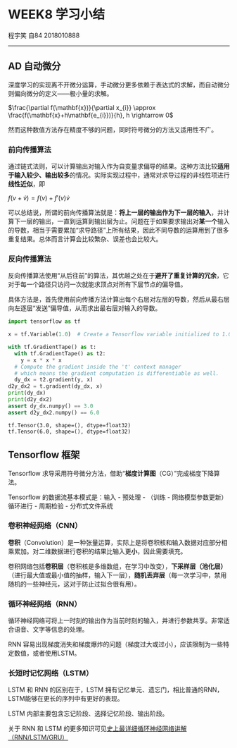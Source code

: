 # WEEK8 学习小结

程宇笑 自84 2018010888

---

## AD 自动微分

深度学习的实现离不开微分运算，手动微分更多依赖于表达式的求解，而自动微分则偏向微分的定义——极小量的求解。

$\frac{\partial f(\mathbf{x})}{\partial x_{i}} \approx \frac{f(\mathbf{x}+h\mathbf{e_{i}})}{h}, h \rightarrow 0$

然而这种数值方法存在精度不够的问题，同时符号微分的方法又适用性不广。

### 前向传播算法

通过链式法则，可以计算输出对输入作为自变量求偏导的结果。这种方法比较**适用于输入较少、输出较多**的情况。实际实现过程中，通常对求导过程的非线性项进行**线性近似**，即

$f(v+\dot{v}) = f(v)+f'(v)\dot{v}$

可以总结说，所谓的前向传播算法就是：**将上一层的输出作为下一层的输入**，并计算下一层的输出，一直到运算到输出层为止。问题在于如果要求输出对**某一个**输入的导数，相当于需要累加“求导路径”上所有结果，因此不同导数的运算用到了很多重复结果。总体而言计算会比较繁杂、误差也会比较大。

### 反向传播算法

反向传播算法使用“从后往前”的算法，其优越之处在于**避开了重复计算的冗余**，它对于每一个路径只访问一次就能求顶点对所有下层节点的偏导值。

具体方法是，首先使用前向传播方法计算出每个右层对左层的导数，然后从最右层向左逐层“发送”偏导值，从而求出最右层对输入的导数。


```python
import tensorflow as tf

x = tf.Variable(1.0)  # Create a Tensorflow variable initialized to 1.0

with tf.GradientTape() as t:
  with tf.GradientTape() as t2:
    y = x * x * x
  # Compute the gradient inside the 't' context manager
  # which means the gradient computation is differentiable as well.
  dy_dx = t2.gradient(y, x)
d2y_dx2 = t.gradient(dy_dx, x)
print(dy_dx)
print(d2y_dx2)
assert dy_dx.numpy() == 3.0
assert d2y_dx2.numpy() == 6.0
```

    tf.Tensor(3.0, shape=(), dtype=float32)
    tf.Tensor(6.0, shape=(), dtype=float32)
    

## Tensorflow 框架

Tensorflow 求导采用符号微分方法，借助“**梯度计算图**（CG）”完成梯度下降算法。

Tensorflow 的数据流基本模式是：输入 - 预处理 - （训练 - 网络模型参数更新）循环进行 - 周期检验 - 分布式文件系统

### 卷积神经网络（CNN）

**卷积**（Convolution）是一种张量运算，实际上是将卷积核和输入数据对应部分相乘累加。对二维数据进行卷积的结果比输入更**小**，因此需要填充。

卷积网络包括**卷积层**（卷积核是多维数组，在学习中改变），**下采样层（池化层）**（进行最大值或最小值的抽样，输入下一层），**随机丢弃层**（每一次学习中，禁用随机的一些神经元，这对于防止过拟合很有用）。

### 循环神经网络（RNN）

循环神经网络可将上一时刻的输出作为当前时刻的输入，并进行参数共享。非常适合语音、文字等信息的处理。

RNN 容易出现梯度消失和梯度爆炸的问题（梯度过大或过小），应该限制为一些特定数值，或者使用LSTM。

### 长短时记忆网络（LSTM）

LSTM 和 RNN 的区别在于，LSTM 拥有记忆单元、遗忘门，相比普通的RNN，LSTM能够在更长的序列中有更好的表现。

LSTM 内部主要包含忘记阶段、选择记忆阶段、输出阶段。

关于 RNN 和 LSTM 的更多知识可见[史上最详细循环神经网络讲解（RNN/LSTM/GRU）](https://zhuanlan.zhihu.com/p/123211148)
